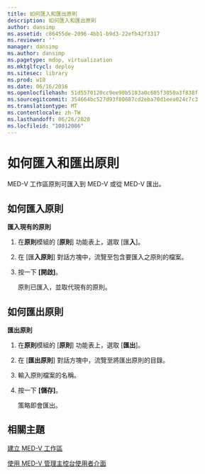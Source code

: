 ```yaml
---
title: 如何匯入和匯出原則
description: 如何匯入和匯出原則
author: dansimp
ms.assetid: c86455de-2096-4bb1-b9d3-22efb42f3317
ms.reviewer: ''
manager: dansimp
ms.author: dansimp
ms.pagetype: mdop, virtualization
ms.mktglfcycl: deploy
ms.sitesec: library
ms.prod: w10
ms.date: 06/16/2016
ms.openlocfilehash: 51d5570120cc9ee90b5103a0c605f3050a3f838f
ms.sourcegitcommit: 354664bc527d93f80687cd2eba70d1eea024c7c3
ms.translationtype: MT
ms.contentlocale: zh-TW
ms.lasthandoff: 06/26/2020
ms.locfileid: "10812086"
---
```

# 如何匯入和匯出原則


MED-V 工作區原則可匯入到 MED-V 或從 MED-V 匯出。

## 如何匯入原則


**匯入現有的原則**

1.  在**原則**模組的 [**原則**] 功能表上，選取 [匯**入**]。

2.  在 [匯**入原則**] 對話方塊中，流覽至包含要匯入之原則的檔案。

3.  按一下 **\[開啟\]**。

    原則已匯入，並取代現有的原則。

## 如何匯出原則


**匯出原則**

1.  在**原則**模組的 [**原則**] 功能表上，選取 [**匯出**]。

2.  在 [**匯出原則**] 對話方塊中，流覽至將匯出原則的目錄。

3.  輸入原則檔案的名稱。

4.  按一下 **[儲存]**。

    策略即會匯出。

## 相關主題


[建立 MED-V 工作區](creating-a-med-v-workspacemedv-10-sp1.md)

[使用 MED-V 管理主控台使用者介面](using-the-med-v-management-console-user-interface.md)

 

 





